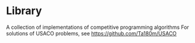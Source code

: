 # Library
A collection of implementations of competitive programming algorithms
For solutions of USACO problems, see https://github.com/Ta180m/USACO
